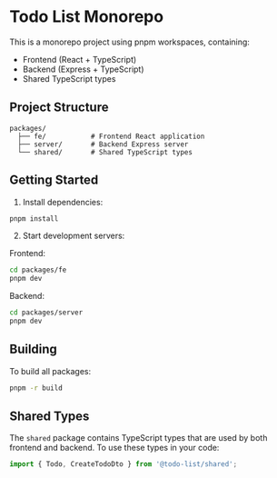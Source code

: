 # Todo List Monorepo

This is a monorepo project using pnpm workspaces, containing:
- Frontend (React + TypeScript)
- Backend (Express + TypeScript)
- Shared TypeScript types

## Project Structure

```
packages/
  ├── fe/           # Frontend React application
  ├── server/       # Backend Express server
  └── shared/       # Shared TypeScript types
```

## Getting Started

1. Install dependencies:
```bash
pnpm install
```

2. Start development servers:

Frontend:
```bash
cd packages/fe
pnpm dev
```

Backend:
```bash
cd packages/server
pnpm dev
```

## Building

To build all packages:
```bash
pnpm -r build
```

## Shared Types

The `shared` package contains TypeScript types that are used by both frontend and backend. To use these types in your code:

```typescript
import { Todo, CreateTodoDto } from '@todo-list/shared';
```


